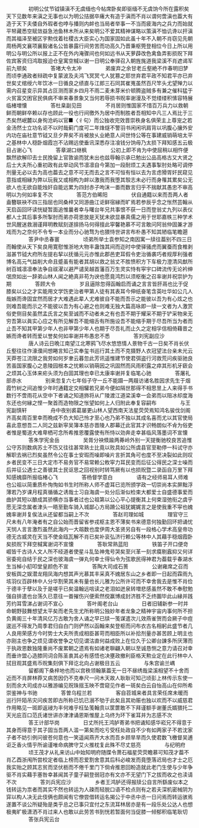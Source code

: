 <!-- { "loadSidebar": true } -->
　　
　　初明公仗节钺镇滇不无虞缅也今帖席卧矣即驱缅不无虞饷今所在露积矣天下见数年来滇之无事也以为明公拮据卒瘏大有造于滇而不肖以谓何啻滇也葢大有造于天下夫倭自外瑕者也哱与播则内衅也当局者举事一不当而疲海内之兵力而始就平帑藏悉空赋敛益急池鱼林木所从来矣明公不爱其精神谋略以策滇不恤讥谗以扞滇而其福泽至被区宇勲伐着社稷古大臣实心为国家固如此虽十年不入朝不肖窃见先朝周杨两文襄项襄毅诸名公皆暴露行间劳苦而功高久乃晋秉枢筦登相位今日上所以用明公与明公所以报上正不在外内淹骤间也何如远书从天萝薜改色禽鱼弄影损贶下拜佐宾客资归鸿取报迫仓皇寓空椷以谢一日明公奉驿召入朝旌旄道我梁溪不肖遮谒军前九顿矣
　　
　　答堵大令太冲
　　
　　弟废弃之余甘老丘壑絶不作春明旧梦而顷李通政者辩疏中复蒙波及夫鸿飞冥冥弋人犹篡之耶世弃君平政不知君平亦已弃世矣丈绾绶六年饮冰一日循良之绩直与江郎三石同其崔嵬虽然百尺竿头尤望殚力以需内召星变示异其占叵测而家乡四月不雨二麦未芽米价顿腾盗贼多有兼之催科猛于火贫富交困官民俱病不审来春景象又当何若辱损书贶率谢漫及不觉缕缕积愫容特展临楮増懐
　　
　　答杜臬副见田
　　
　　不肖居则惟国家不惜百万兵力以救朝鲜而朝鲜卒赖以存也顾此一役也行间徼外为居中而制胜者吾相知中凡三人焉比于三杰矣然岷麓以身徇沧屿以官■〈彳句〉而公独收完效晋崇秩身名俱荣主上尊宠之若金汤然士立功名讵不以时哉蓟门度可二年烽燧不警羽书闲闲巩肩背以巩腹心攘外安内功在庙社意节钺又旦夕畀矣不肖被放乆业絶意人间世恃公等在事建威销萌培太平之基林中人穏卧烟霞岂不沾赐远使垂讯深悉存注飡钱分饷毋乃太损下拜知感五云极目占谢心飞
　　
　　答章湖口继枫
　　
　　公初上即不肯为中使屈稍以相忤便飘然欲解印去士民挽留上官敦谕而犹未出也兹辱翰示承已勉出公品高格古又大贤之后士大夫所心重初政有此举动风节凛凛自今第加一段耐烦工夫遇事掣肘处略可调停剂量无必以去为高也葢去之意不可无而去之言不可恒有恒以去为言虑猾胥奸民窥见意指或相縁为弊以玩我又或相构为衅以激我而我堕其彀志未必行而身罹其累矣公无欲人也无欲自能烛奸自能远累为四封赤子呴沫一畨而数言归乎不揣献其愚忠不审高明以为何如率复不次
　　
　　答范方伯晞阳
　　
　　伏自通籍以来而吾两人者盍簪联袂不四三指屈也同桑梓又同游曲江讵鲜宿縁而旷焉若参辰乎念之怅然芸翰从天启函回环读恍疑暂面追惟曩者幸与曙台年兄共事恨不获一日而登翁丈九列以表仪都人士其后事多所掣肘而弟亦荷恩放是天犹未欲显暴真儒之用于世耶嘉帙三种学术世风醒迷救溺谨拜明教赋刻遂揜扬马何得擅此寜馨艳慕不可言敢问阿翁仲固兼才游戏而为之奈何不令专一本业而分心驰骛为也猥恃世讲言布朴愚不知其陋临笔瞻遡
　　
　　答尹中丞春寰
　　
　　顷弟所举士袁参知之南因寓一牍往葢别不四三日而翰使从天下矣良用寛慰惟浙地大物丰蛊蚀其间而迩时中使驿骚虎而翼蚕而食椎剥滋甚节钺大府所左提右挈以抚循元元亦惟此郡邑吏耳假令吏治循袭巧者规厚利强者博名高元气益削大命且蹙虽有能者其胡以救之翁丈不胜愤积方下车极力澄清风猷所树百城凛凛奉法争自祓濯以避严谴吴越首藩百万生灵实恃有寜宇口碑流传无论衿绅氓庶如出一辞弟山林人闻之絶真非苟为谀也愿竟鸿烈以须枢衡之召率谢并祝崇护为期
　　
　　答顾大令
　　
　　岁且逼除忽得函翰启而诵之言言皆肝鬲也比于促膝矣以公之才实能用文学饬吏治者甲第人徒有其表耳今伸纸奋笔含英吐华如公几人哉嫉而谗固宜然而居才大难遇此辈人尤难彼自不能而吾示之能彼以吾为有心炫之也则难吾能而示之不能彼以吾为有心避之也则难无独大篇高咏即一牍一文者为人激赏俗吏侧目矣虽然孟氏言之矣至诚而不动者未之有也吾不期于耀采不期于铲采物来无穷吾第以眞实心应之有所见解吾不能缩舌有所施设吾不能缩手期于尽吾所当为者而止吾不知其甲第少年人也非甲第少年人也期于尽吾礼而止久之定相孚信相倚藉昔之嫉而谗者转而爱以誉矣何如率谢并布愚忠不悉
　　
　　答刘宪副应沙
　　
　　唐人诗云日晩江南望江北寒鸦飞尽水悠悠情人景物千古一日矣不肖长伏丘壑往往作濠濮间想睠言知己实奉玺书巡行其土而不克摄野人衣冠望法台亲未光云天莽苍江流限之我劳如何岁聿云暮忽此芳讯遥惟建节使君弭盗行河救荒问疾驱驰良苦虽国家腹心之患陵园根本之忧赖以销萌因之巩固然而风雨积露之瘁其形机牙窽会之烦其心玉体来疟头须为白固其理也幸已太康率谢并复临笔心驰
　　
　　答屠礼部赤水
　　
　　别来忽复六七年俗子守一丘不能蹑一两屐访诸名胜因求先生于烟霞竹树之间追惟少年时通籍定交相驩若兄弟今便如隔世那得不相思昱上人来得手书数行不啻雨花从空中下者诵之知道斾将从广陵渡江道梁溪幸一会弟而以阻冰却度海东还也何縁之悭一聚首而造物限之怅望如何上人归附此奉复容嗣布
　　
　　与王宪副慎轩
　　
　　舟中夜别裘葛屡更山林人望西南天法星荧荧焉知鸿名骏伐剑阁齐高矣周百里幸而晩成不负大知己怜才至心也乃弟不独以其成名喜而尤以其官使局喜此意想吾二人同之兹新寜吴簿本慈亦晋陵人郡幕迁此官其才识畅朗似不肻为俗吏者惟是蜀道大难卑栖可念所希推恩覆露使有所恃以効奔走幸甚临风落墨词不宣懐
　　
　　答朱学宪金岳
　　
　　吴胥分袂倐踰两朞岭外别一天提衡驰校良苦追惟公守苏则数病苏士不饬又往往甚常熟士比竟以败具如公所虞县官至勒停一科试守亦解职去祸已烈矣虽然令公在事士安瑕而噪即噪片言折其角可也度不至决裂如此则叹乡者民变不三日大定市不易务官不易常赖公敉寜力耳民变而后征公得民之深士噪而后并征公遇士之善彼其士民讴思之回视别时转笃厥有以也损贶暨二录函自万里下拜知感媿靡所报临楮心飞
　　
　　答杨督学意白
　　
　　语有之经师易耳人师难也公祖以简重质朴恂恂如书生时所称人师不虚耳已览所颁学政一切崇尚本实屏黜浮薄若乃岁课月程真循循之诱哉士习自海虞一处分后渐似检束大都爱士自盛德事爱而曲护其短以酿成其骄横亦当事者过也公祖第以公心平心提衡其上何束湿弛衔之虞乎愿无深念属者津头一晤至勤车骑入城鄙心方局蹐公祖犹娓娓言之是使我重不寜也媿媿率谢并复俟法从还留都当嗣上不次
　　
　　答赵司理如城
　　
　　理官守三尺未有八年淹者有之自公始而晋留省参戎枢主恩不薄矣书来德意何独勤回环把诵忧天悯人言言激烈虽然此海内一大刼数也度伊周大圣贤另自有一段格心学术高皇帝功德无古威灵在天当不使金瓯瓦解不肖已矣补衮弘济行赖公等林中人其藉手穏烟霞卧矣损贶下拜空椷寓谢词不宣懐
　　
　　答耿常熟蓝阳
　　
　　铁笛子开口便竒崛皆千古诗人文人所不经道者使星斗乱坠神鬼号哭矣至兴革一刻求瘼剔蠧抑又何详宻委宛自结于民之深也彼海虞一弹丸何幸士得仙令为弦歌民得神君为葢载乎春湖水生当棹小舠叩堂皇颜色不宣
　　
　　答陶大司成石篑
　　
　　公谢雍席之召而安板舆之娱潜龙翔凤海内想其声光慕其丰采真不媿居东山之乡者即一日起而霖雨九垓羽仪百辟林中人分华割荣其未有量也长儿雅为公所许可而不幸舍我去是惟不肖俭于德丰于孽以及于是嗟乎已矣温翰远唁读之老泪如迸泉转増悲感虽然不敢不奉慰勉强自排遣也台荡久已意往一畨摧伤兴便索然傥赢博成封济胜不乏终圗毕此山縁并践芳约耳雪涕占谢词不宣心
　　
　　答叶阁老台山
　　
　　日者旧辅新参一时并命朝野鼓舞想望太平矣而老先生尤所称明公独妙年者龙象之精神宇宙内事何所不担负黄阁三十年清风亿万古敢为舍人诵之早已牍一笺谋遣次儿效燕雀贺而会厥子中痘逡巡不得发乃周季君归自白门则俨然以函翰来矣登枢而问布衣古名相躬此盛节者几人良用荣感方今时势士大夫所责成相臣甚苛而相臣所以补拾剂量亦甚苦顾上明主也亦刚主也争之烦见谓收誉争之切见谓沽直何益成败上在位久于公卿台諌多所厌薄而于执政恩数独隆重尚不废累朝之遗焉有如诸老聨翩入朝以至诚恳恻之意力请召对幸而垂许盟心造膝同词合陈圣衷其必有感悟也决壅政撤利臣格天勲业定在此行林中人拭目观其盛焉币贶集刻俱下拜讫北向占谢极目五云
　　
　　与朱宫谕兰嵎
　　
　　留都阁下桑梓地也而以宫秩领翰篆葢无一日不昼绣哉梁溪相望不十舍而近而不肖屏林莽又病苦因仍不克奉尺一问木天故人耿耿可知己顷彭上林传示东使一刻而余大司成亦以雅游编见贶珠揺玉映不啻窥见作者一斑矣白云自怡高山在仰所希崇鉴神与书驰
　　
　　答曽乌程兰若
　　
　　客自苕城来者具言荣任席未暖而巡行阡陌吊灾问疾苦即古所称已饥已溺不劬于此矣且其劝赈也独以欢而不以威慈君作用略见一斑即返祲为丰何难乎枉坠笺翰贲以筐篚敢不下拜谨额手谢董氏婿猥托二天光庇百口范氏诸世讲亦津津诵恩斯惟屋上乌终为环下雀耳并为志感不次
　　
　　答王计部华岗
　　
　　日丈所托王鸿胪寄弟书把诵知感华崧兄不得意于其身而得意于其子固当吾两人滥一第矣而吃亏受枉处政自不少有如两家子不若沈家子者不妨引例问彼苍何意也一笑遥闻燕齐大水而吾乡顾旱旱而久使君数飞檄督吴逋讵乏香火情乎所谕谨唯命病脾守艾火推枕复此殊不尽丈慈亮
　　
　　与纪明府
　　
　　顷王茂才从礼来访山中始知明府随牒令萧石福星荧荧瞻慕可知茂才葢不肖乙酉浙闱所尝校定者临上榜而忍爱割舍意其后科必峻发而竟堕落迟局也才士之厄我实贻之顾其志贫而坚伏枥而不倦千里门下倘肻推恩回盼造就此老门生使与少年争驱不肖实藉手塞咎幸甚闻其子童子嗣登弱冠亦有文亦不无望门下之拔而收之也渎请不次
　　
　　答刘兵宪应沙
　　
　　乡者王鸿胪还得报牍公自言所繇废似本之钱转运为祟者而其实不然也转运为人疎而轻脱口语不检点则有之若夫深机密械阴为穽以构人决无此伎俩也颇闻有它僚尝借转运名揭公于中丞中丞一日问焉而转运骇焉遂置不谈公所疑殆是类乎总之已事只宜付之东流耳林居亦是有一段乐处公达人也想极夷旷极潇洒不肖过来人也敢以此劳苦书到恍若暂面何当促膝一倾郁积临笔耿切
　　
　　答张兵宪云台
　　
